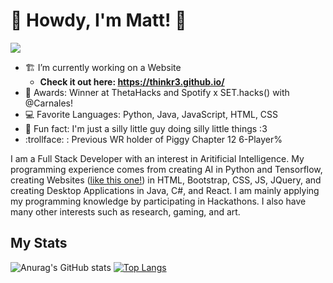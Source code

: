 # 🧙 Howdy, I'm Matt! 👋
![](https://komarev.com/ghpvc/?username=Thinkr3&color=blueviolet)
- 🏗️ I’m currently working on a Website
  - **Check it out here: https://thinkr3.github.io/**
- 💯 Awards: Winner at ThetaHacks and Spotify x SET.hacks() with @Carnales! 
- 💻 Favorite Languages: Python, Java, JavaScript, HTML, CSS
- 🧃 Fun fact: I'm just a silly little guy doing silly little things :3
- :trollface: : Previous WR holder of Piggy Chapter 12 6-Player% 

I am a Full Stack Developer with an interest in Aritificial Intelligence. My programming experience comes from creating AI in Python and Tensorflow, creating Websites ([like this one!](https://thinkr3.github.io/)) in HTML, Bootstrap, CSS, JS, JQuery, and creating Desktop Applications in Java, C#, and React. I am mainly applying my programming knowledge by participating in Hackathons. I also have many other interests such as research, gaming, and art.

## My Stats

![Anurag's GitHub stats](https://github-readme-stats.vercel.app/api?username=Thinkr3&show_icons=true&theme=tokyonight) [![Top Langs](https://github-readme-stats.vercel.app/api/top-langs/?username=Thinkr3&layout=compact&theme=tokyonight)](https://github.com/anuraghazra/github-readme-stats)



<!--
<p align="center">
  <img src="Monster.jpeg" data-canonical-src="Monster.jpeg" width="300" height="150"/>
</p>
<p align="center"> Artwork By: Rodrigo Becerra </p>

**Thinkr3/Thinkr3** is a ✨ _special_ ✨ repository because its `README.md` (this file) appears on your GitHub profile.

Here are some ideas to get you started:

- 🔭 I’m currently working on ...
- 🌱 I’m currently learning ...
- 👯 I’m looking to collaborate on ...
- 🤔 I’m looking for help with ...
- 💬 Ask me about ...
- 📫 How to reach me: ...
- 😄 Pronouns: ...
- ⚡ Fun fact: ...
-->

